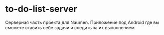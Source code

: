 # to-do-list-server
Серверная часть проекта для Naumen. Приложение под Android где вы сможете ставить себе задачи и следить за их выполнением
